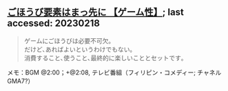 ## [ごほうび要素はまっ先に 【ゲーム性】](https://www.youtube.com/watch?v=dnhI_Hm-iYE); last accessed: 20230218

> ゲームにごほうびは必要不可欠｡ <br/>
> だけど､あればよいというわけでもない｡ <br/>
> 消費すること､使うこと､最終的に楽しいこととセットです｡

メモ：BGM @2:00；+@2:08, テレビ番組（フィリピン・コメディー; チャネルGMA7?）
